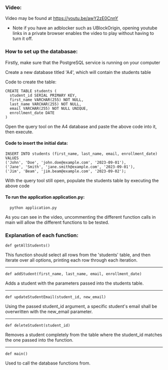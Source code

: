 ### Video:
Video may be found at https://youtu.be/awY2zE0CnnY
* Note if you have an adblocker such as UBlockOrigin, opening youtube links in a private browser enables the video to play without having to turn it off.


### How to set up the databasae:

  Firstly, make sure that the PostgreSQL service is running on your computer   

  Create a new database titled 'A4', which will contain the students table

  Code to create the table:

    CREATE TABLE students (
      student_id SERIAL PRIMARY KEY,
      first_name VARCHAR(255) NOT NULL,
      last_name VARCHAR(255) NOT NULL,
      email VARCHAR(255) NOT NULL UNIQUE,
      enrollment_date DATE
    )

  Open the query tool on the A4 database and paste the above code into it, then execute.

  #### Code to insert the initial data:

    INSERT INTO students (first_name, last_name, email, enrollment_date) VALUES
    ('John', 'Doe', 'john.doe@example.com', '2023-09-01'),
    ('Jane', 'Smith', 'jane.smith@example.com', '2023-09-01'),
    ('Jim', 'Beam', 'jim.beam@example.com', '2023-09-02');

  With the query tool still open, populate the students table by executing the above code


#### To run the application application.py:
  ```
    python application.py
  ```

As you can see in the video, uncommenting the different function calls in main will allow the different functions to be tested.

### Explanation of each function:

```
def getAllStudents()
```
  This function should select all rows from the 'students' table, and then iterate over all options, printing each row through each iteration.

---

```
def addStudent(first_name, last_name, email, enrollment_date)
```
  Adds a student with the parameters passed into the students table.

---

```
def updateStudentEmail(student_id, new_email)
```
  Using the passed student_id argument, a specific student's email shall be overwritten with the new_email parameter.

---

```
def deleteStudent(student_id)
```
  Removes a student completely from the table where the student_id matches the one passed into the function.

---

```
def main()
```
  Used to call the database functions from.
